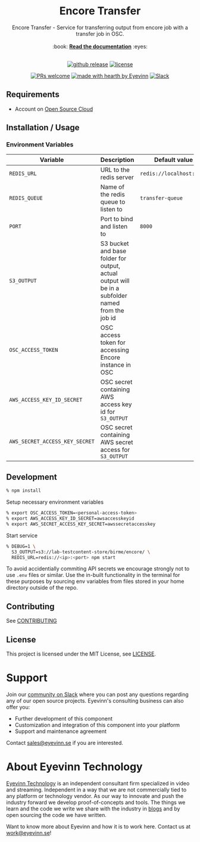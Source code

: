 <h1 align="center">
  Encore Transfer
</h1>

<div align="center">
  Encore Transfer - Service for transferring output from encore job with a transfer job in OSC. 
  <br />
  <br />
  :book: <b><a href="https://github.com/Eyevinn/osaas/wiki">Read the documentation</a></b> :eyes:
  <br />
</div>

<div align="center">
<br />

[![github release](https://img.shields.io/github/v/release/Eyevinn/encore-transfer?style=flat-square)](https://github.com/Eyevinn/encore-transfer/releases)
[![license](https://img.shields.io/github/license/eyevinn/encore-transfer.svg?style=flat-square)](LICENSE)

[![PRs welcome](https://img.shields.io/badge/PRs-welcome-ff69b4.svg?style=flat-square)](https://github.com/eyevinn/encore-transfer/issues?q=is%3Aissue+is%3Aopen+label%3A%22help+wanted%22)
[![made with hearth by Eyevinn](https://img.shields.io/badge/made%20with%20%E2%99%A5%20by-Eyevinn-59cbe8.svg?style=flat-square)](https://github.com/eyevinn)
[![Slack](http://slack.streamingtech.se/badge.svg)](http://slack.streamingtech.se)

</div>

<!-- Add a description of the project here -->

## Requirements

- Account on [Open Source Cloud](https://app.osaas.io)

## Installation / Usage

### Environment Variables

| Variable                       | Description                                                                                      | Default value            |
| ------------------------------ | ------------------------------------------------------------------------------------------------ | ------------------------ |
| `REDIS_URL`                    | URL to the redis server                                                                          | `redis://localhost:6379` |
| `REDIS_QUEUE`                  | Name of the redis queue to listen to                                                             | `transfer-queue`         |
| `PORT`                         | Port to bind and listen to                                                                       | `8000`                   |
| `S3_OUTPUT`                    | S3 bucket and base folder for output, actual output will be in a subfolder named from the job id |                          |
| `OSC_ACCESS_TOKEN`             | OSC access token for accessing Encore instance in OSC                                            |                          |
| `AWS_ACCESS_KEY_ID_SECRET`     | OSC secret containing AWS access key id for `S3_OUTPUT`                                          |                          |
| `AWS_SECRET_ACCESS_KEY_SECRET` | OSC secret containing AWS secret access for `S3_OUTPUT`                                          |                          |

## Development

```bash
% npm install
```

Setup necessary environment variables

```bash
% export OSC_ACCESS_TOKEN=<personal-access-token>
% export AWS_ACCESS_KEY_ID_SECRET=awsaccesskeyid
% export AWS_SECRET_ACCESS_KEY_SECRET=awssecretaccesskey
```

Start service

```bash
% DEBUG=1 \
  S3_OUTPUT=s3://lab-testcontent-store/birme/encore/ \
  REDIS_URL=redis://<ip>:<port> npm start
```

To avoid accidentially commiting API secrets we encourage strongly not to use `.env` files or similar. Use the in-built functionality in the terminal for these purposes by sourcing env variables from files stored in your home directory outside of the repo.

## Contributing

See [CONTRIBUTING](CONTRIBUTING.md)

## License

This project is licensed under the MIT License, see [LICENSE](LICENSE).

# Support

Join our [community on Slack](http://slack.streamingtech.se) where you can post any questions regarding any of our open source projects. Eyevinn's consulting business can also offer you:

- Further development of this component
- Customization and integration of this component into your platform
- Support and maintenance agreement

Contact [sales@eyevinn.se](mailto:sales@eyevinn.se) if you are interested.

# About Eyevinn Technology

[Eyevinn Technology](https://www.eyevinntechnology.se) is an independent consultant firm specialized in video and streaming. Independent in a way that we are not commercially tied to any platform or technology vendor. As our way to innovate and push the industry forward we develop proof-of-concepts and tools. The things we learn and the code we write we share with the industry in [blogs](https://dev.to/video) and by open sourcing the code we have written.

Want to know more about Eyevinn and how it is to work here. Contact us at work@eyevinn.se!
